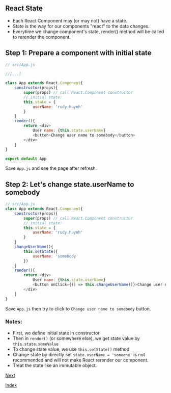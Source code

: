 ## React State

* Each React Component may (or may not) have a state. 
* State is the way for our components "react" to the data changes.
* Everytime we change component's state, render() method will be called to rerender the component.

## Step 1: Prepare a component with initial state
````javascript
// src/App.js

//[...]

class App extends React.Component{ 
    constructor(props){
        super(props) // call React.Component constructor
        // initial state:
        this.state = {
            userName: 'rudy.huynh'
        }
    }
    render(){
        return <div>
            User name: {this.state.userName}
            <button>Change user name to somebody</button>
        </div>
    }
}

export default App
````
Save `App.js` and see the page after refresh.

## Step 2: Let's change state.userName to somebody
````javascript
// src/App.js
class App extends React.Component{
    constructor(props){
        super(props) // call React.Component constructor
        // initial state:
        this.state = {
            userName: 'rudy.huynh'
        }
    }
    changeUserName(){
        this.setState({
            userName: 'somebody'
        })
    }
    render(){
        return <div>
            User name: {this.state.userName}
            <button onClick={() => this.changeUserName()}>Change user name to somebody</button>
        </div>
    }
}
````
Save `App.js` then try to click to `Change user name to somebody` button.

### Notes:
* First, we define initial state in constructor 
* Then in `render()` (or somewhere else), we get state value by `this.state.someValue`
* To change state value, we use `this.setState()` method
* Change state by directly set `state.userName = 'someone'` is not recommended and will not make React rerender our component.
* Treat the state like an immutable object.

[Next](react6.md)

[Index](README.md)